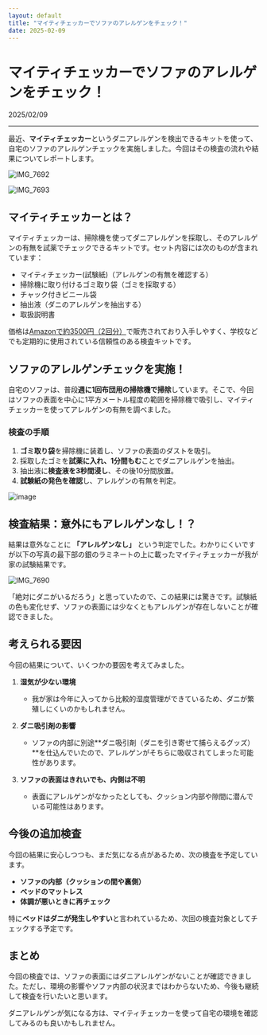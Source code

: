 ```yaml
---
layout: default
title: "マイティチェッカーでソファのアレルゲンをチェック！"
date: 2025-02-09
---
```


# マイティチェッカーでソファのアレルゲンをチェック！

2025/02/09

---

最近、**マイティチェッカー**というダニアレルゲンを検出できるキットを使って、自宅のソファのアレルゲンチェックを実施しました。今回はその検査の流れや結果についてレポートします。

![IMG_7692](https://github.com/user-attachments/assets/dbe6cff6-9639-4212-b202-a32c67dbaf59)

![IMG_7693](https://github.com/user-attachments/assets/79a7d51e-da95-4520-a453-a757ea040c33)


## **マイティチェッカーとは？**
マイティチェッカーは、掃除機を使ってダニアレルゲンを採取し、そのアレルゲンの有無を試薬でチェックできるキットです。セット内容には次のものが含まれています：

- マイティチェッカー(試験紙)（アレルゲンの有無を確認する）
- 掃除機に取り付けるゴミ取り袋（ゴミを採取する）
- チャック付きビニール袋
- 抽出液（ダニのアレルゲンを抽出する）
- 取扱説明書

価格は[Amazonで約3500円（2回分）](https://www.amazon.co.jp/dp/B0092KRX4U/)で販売されており入手しやすく、学校などでも定期的に使用されている信頼性のある検査キットです。

## **ソファのアレルゲンチェックを実施！**
自宅のソファは、普段**週に1回布団用の掃除機で掃除**しています。そこで、今回はソファの表面を中心に1平方メートル程度の範囲を掃除機で吸引し、マイティチェッカーを使ってアレルゲンの有無を調べました。

### **検査の手順**
1. **ゴミ取り袋**を掃除機に装着し、ソファの表面のダストを吸引。
2. 採取したゴミを**試薬に入れ、1分間もむ**ことでダニアレルゲンを抽出。
3. 抽出液に**検査液を3秒間浸し**、その後10分間放置。
4. **試験紙の発色を確認**し、アレルゲンの有無を判定。

![image](https://github.com/user-attachments/assets/e9cc1d6c-0c10-4ea1-a608-47ef14a90f98)


## **検査結果：意外にもアレルゲンなし！？**
結果は意外なことに **「アレルゲンなし」** という判定でした。わかりにくいですが以下の写真の最下部の銀のラミネートの上に載ったマイティチェッカーが我が家の試験結果です。  

![IMG_7690](https://github.com/user-attachments/assets/34930d09-ac0f-48b8-82d8-56c8b4921f90)

「絶対にダニがいるだろう」と思っていたので、この結果には驚きです。試験紙の色も変化せず、ソファの表面には少なくともアレルゲンが存在しないことが確認できました。

## **考えられる要因**
今回の結果について、いくつかの要因を考えてみました。

1. **湿気が少ない環境**  
   - 我が家は今年に入ってから比較的湿度管理ができているため、ダニが繁殖しにくいのかもしれません。
   
2. **ダニ吸引剤の影響**  
   - ソファの内部に別途**ダニ吸引剤（ダニを引き寄せて捕らえるグッズ）**を仕込んでいたので、アレルゲンがそちらに吸収されてしまった可能性があります。

3. **ソファの表面はきれいでも、内側は不明**  
   - 表面にアレルゲンがなかったとしても、クッション内部や隙間に潜んでいる可能性はあります。

## **今後の追加検査**
今回の結果に安心しつつも、まだ気になる点があるため、次の検査を予定しています。

- **ソファの内部（クッションの間や裏側）**
- **ベッドのマットレス**
- **体調が悪いときに再チェック**

特に**ベッドはダニが発生しやすい**と言われているため、次回の検査対象としてチェックする予定です。

## **まとめ**
今回の検査では、ソファの表面にはダニアレルゲンがないことが確認できました。ただし、環境の影響やソファ内部の状況まではわからないため、今後も継続して検査を行いたいと思います。

ダニアレルゲンが気になる方は、マイティチェッカーを使って自宅の環境を確認してみるのも良いかもしれません。
